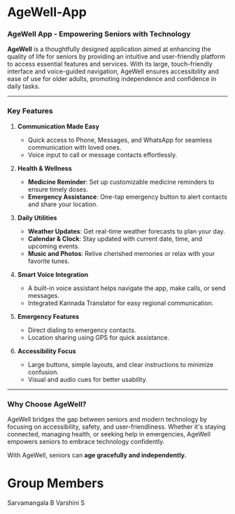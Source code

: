 # AgeWell-App
### **AgeWell App - Empowering Seniors with Technology**

**AgeWell** is a thoughtfully designed application aimed at enhancing the quality of life for seniors by providing an intuitive and user-friendly platform to access essential features and services. With its large, touch-friendly interface and voice-guided navigation, AgeWell ensures accessibility and ease of use for older adults, promoting independence and confidence in daily tasks.

---

### **Key Features**
1. **Communication Made Easy**  
   - Quick access to Phone, Messages, and WhatsApp for seamless communication with loved ones.  
   - Voice input to call or message contacts effortlessly.

2. **Health & Wellness**  
   - **Medicine Reminder**: Set up customizable medicine reminders to ensure timely doses.  
   - **Emergency Assistance**: One-tap emergency button to alert contacts and share your location.  

3. **Daily Utilities**  
   - **Weather Updates**: Get real-time weather forecasts to plan your day.  
   - **Calendar & Clock**: Stay updated with current date, time, and upcoming events.  
   - **Music and Photos**: Relive cherished memories or relax with your favorite tunes.

4. **Smart Voice Integration**  
   - A built-in voice assistant helps navigate the app, make calls, or send messages.  
   - Integrated Kannada Translator for easy regional communication.

5. **Emergency Features**  
   - Direct dialing to emergency contacts.  
   - Location sharing using GPS for quick assistance.

6. **Accessibility Focus**  
   - Large buttons, simple layouts, and clear instructions to minimize confusion.  
   - Visual and audio cues for better usability.

---

### **Why Choose AgeWell?**
AgeWell bridges the gap between seniors and modern technology by focusing on accessibility, safety, and user-friendliness. Whether it's staying connected, managing health, or seeking help in emergencies, AgeWell empowers seniors to embrace technology confidently.

With AgeWell, seniors can **age gracefully and independently.**

# Group Members
Sarvamangala B
Varshini S

